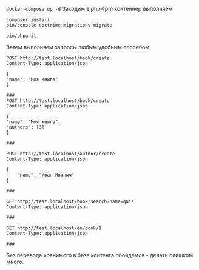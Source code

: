 ```docker-compose up -d```
Заходим в php-fpm контейнер выполняем
```
composer install
bin/console doctrime:migrations:migrate

bin/phpunit

```

Затем выполняем запросы любым удобным способом
```
POST http://test.localhost/book/create
Content-Type: application/json

{
"name": "Моя книга"
}

###
POST http://test.localhost/book/create
Content-Type: application/json

{
"name": "Моя книга",
"authors": [3]
}

###

POST http://test.localhost/author/create
Content-Type: application/json

{
    "name": "Иван Иваныч"
}

###

GET http://test.localhost/book/search?name=quis
Content-Type: application/json

###

GET http://test.localhost/en/book/1
Content-Type: application/json

###
```
Без перевода хранимого в базе контента обойдемся - делать слишком много.
